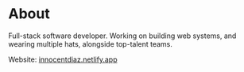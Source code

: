 # About
Full-stack software developer. Working on building web systems, and wearing multiple hats, alongside top-talent teams.

Website: [innocentdiaz.netlify.app](https://innocentdiaz.netlify.app)

